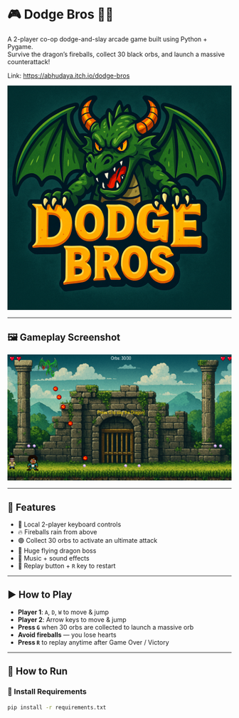 # 🎮 Dodge Bros 🐉🔥

A 2-player co-op dodge-and-slay arcade game built using Python + Pygame.  
Survive the dragon’s fireballs, collect 30 black orbs, and launch a massive counterattack!

Link: https://abhudaya.itch.io/dodge-bros

![Dodge Bros Logo](logo.png)

---

## 🖼️ Gameplay Screenshot

![Gameplay](screenshot.png)

---

## 🎯 Features

- 👬 Local 2-player keyboard controls
- 🔥 Fireballs rain from above
- 🟣 Collect 30 orbs to activate an ultimate attack
- 🐉 Huge flying dragon boss
- 🎵 Music + sound effects
- 🔁 Replay button + `R` key to restart

---

## ▶️ How to Play

- **Player 1**: `A`, `D`, `W` to move & jump
- **Player 2**: Arrow keys to move & jump
- **Press `G`** when 30 orbs are collected to launch a massive orb
- **Avoid fireballs** — you lose hearts
- **Press `R`** to replay anytime after Game Over / Victory

---

## 🐍 How to Run

### 🔹 Install Requirements
```bash
pip install -r requirements.txt

